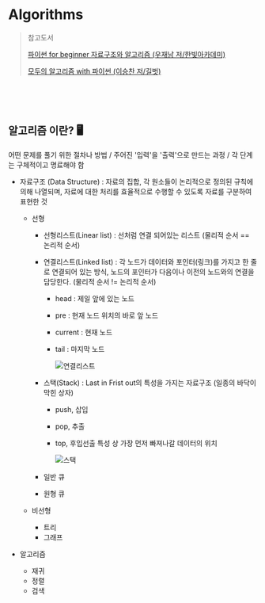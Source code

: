 # Algorithms

> 참고도서
>
> [파이썬 for beginner 자료구조와 알고리즘 (우재남 저/한빛아카데미)](http://www.yes24.com/Product/Goods/97142842?OzSrank=1)
>
> [모두의 알고리즘 with 파이썬 (이승찬 저/길벗)](https://book.naver.com/bookdb/book_detail.nhn?bid=12057147)

<br>

<br>

<br>

## 알고리즘 이란? :desktop_computer:

어떤 문제를 풀기 위한 절차나 방법 / 주어진 '입력'을 '출력'으로 만드는 과정 / 각 단계는 구체적이고 명료해야 함



* 자료구조 (Data Structure) : 자료의 집합, 각 원소들이 논리적으로 정의된 규칙에 의해 나열되며, 자료에 대한 처리를 효율적으로 수행할 수 있도록 자료를 구분하여 표현한 것

  * 선형

    * 선형리스트(Linear list) : 선처럼 연결 되어있는 리스트 (물리적 순서 == 논리적 순서)

    * 연결리스트(Linked list) : 각 노드가 데이터와 포인터(링크)를 가지고 한 줄로 연결되어 있는 방식, 노드의 포인터가 다음이나 이전의 노드와의 연결을 담당한다. (물리적 순서 != 논리적 순서)

      * head : 제일 앞에 있는 노드

      * pre : 현재 노드 위치의 바로 앞 노드

      * current : 현재 노드

      * tail : 마지막 노드

        ![연결리스트](https://lh3.googleusercontent.com/proxy/p1d6X2mSIN5A03OeVG0L2Y8jcofkNiO0u8ay5J6ztqwiktIXYIoBv0kjCMmJkiXNIAqAabDTDP5d5ot_IJnUKiycSQ)

    * 스택(Stack) : Last in Frist out의 특성을 가지는 자료구조 (일종의 바닥이 막힌 상자)

      * push, 삽입

      * pop, 추출

      * top, 후입선출 특성 상 가장 먼저 빠져나갈 데이터의 위치

        ![스택](https://lh3.googleusercontent.com/proxy/P_OBJKPioIcIdC9CIJMbuhmd_-siSQypHjB8zqw1EdCstU-v8iUwyAJkI55FrTZ3drze5L245HUD5KDwbnsaiUmpDLO3JO7Mdjw6UEprVhnovhVf8C6pOA)

    * 일반 큐
    * 원형 큐

  * 비선형
    * 트리
    * 그래프

* 알고리즘 

  * 재귀 
  * 정렬
  * 검색

<br>

<br>



<br>

<br>



<br>

<br>